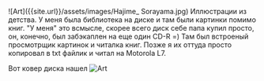 ---
---
![Art]({{site.url}}/assets/images/Hajime_ Sorayama.jpg)
Иллюстрации из детства. У меня была библиотека на диске и там были картинки помимо книг. "У меня" это всмысле, скорее всего диск себе папа купил просто, он, конечно, был забэкаплен на еще один CD-R =)
Там был встроеный просмотрщик картинок и читалка книг. Позже я их оттуда просто копировал в txt файлик и читал на Motorola L7.

Вот ковер диска нашел
![Art]({{site.url}}/assets/images/library_in_pocket.jpg)